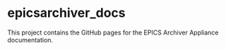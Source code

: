 # epicsarchiver_docs

This project contains the GitHub pages for the EPICS Archiver Appliance documentation.
